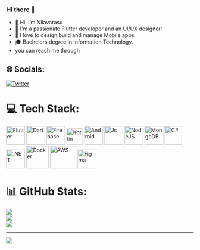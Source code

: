 ### Hi there 👋

- 👋 Hi, I’m Nilavarasu
- 👀 I'm a passionate Flutter developer and an UI/UX designer!
- 💞️ I love to design,build and manage Mobile apps.
- 🎓 Bachelors degree in Information Technology. 
- you can reach me through
  


## 🌐 Socials:
[![Twitter](https://img.shields.io/badge/Twitter-%231DA1F2.svg?logo=Twitter&logoColor=white)](https://twitter.com/Nilavarasu7) 

# 💻 Tech Stack:

<p align="left">
  <img src="https://upload.wikimedia.org/wikipedia/commons/thumb/7/79/Flutter_logo.svg/2048px-Flutter_logo.svg.png" width="50" height="50" alt="Flutter" /> 
  <img src="https://upload.wikimedia.org/wikipedia/commons/thumb/7/7e/Dart-logo.png/640px-Dart-logo.png" width="50" height="50" alt="Dart" />
  <img src="https://upload.wikimedia.org/wikipedia/commons/thumb/c/cf/Firebase_icon.svg/2048px-Firebase_icon.svg.png" width="50" height="50" alt="Firebase" /> 
  <img src="https://upload.wikimedia.org/wikipedia/commons/thumb/7/74/Kotlin_Icon.png/1200px-Kotlin_Icon.png" width="44" height="44" alt="Kotlin" />
  <img src="https://uxwing.com/wp-content/themes/uxwing/download/brands-and-social-media/android-studio-icon.png" width="50" height="50" alt="Android" />
  <img src="https://upload.wikimedia.org/wikipedia/commons/thumb/6/6a/JavaScript-logo.png/800px-JavaScript-logo.png" width="50" height="50" alt="Js" /> 
  <img src="https://cdn.iconscout.com/icon/free/png-256/free-node-js-1174925.png?f=webp" width="50" height="50" alt="NodeJS" /> 
  <img src="https://cdn.icon-icons.com/icons2/2415/PNG/512/mongodb_original_wordmark_logo_icon_146425.png" width="50" height="50" alt="MongoDB" />
  <img src="https://static-00.iconduck.com/assets.00/c-sharp-c-icon-1822x2048-wuf3ijab.png" width="46" height="50" alt="C#" /> 
  <img src="https://upload.wikimedia.org/wikipedia/commons/thumb/e/ee/.NET_Core_Logo.svg/1024px-.NET_Core_Logo.svg.png" width="50" height="50" alt=".NET" /> 
  <img src="https://cdn.iconscout.com/icon/free/png-256/free-docker-3050921-2538289.png?f=webp" width="60" height="60" alt="Docker" > 
  <img src="https://download.logo.wine/logo/Amazon_Web_Services/Amazon_Web_Services-Logo.wine.png" width="70" height="60" alt="AWS">
  <img src="https://cdn4.iconfinder.com/data/icons/logos-brands-in-colors/3000/figma-logo-512.png" width="50" height="50" alt="Figma" />  
</p>

# 📊 GitHub Stats:
![](https://github-readme-stats.vercel.app/api?username=Nilav2608&theme=radical&hide_border=true&include_all_commits=false&count_private=false)<br/>
![](https://github-readme-streak-stats.herokuapp.com/?user=Nilav2608&theme=radical&hide_border=true)<br/>
![](https://github-readme-stats.vercel.app/api/top-langs/?username=Nilav2608&theme=radical&hide_border=true&include_all_commits=false&count_private=false&layout=compact)

---
[![](https://visitcount.itsvg.in/api?id=Nilavarasu2608&icon=0&color=0)](https://visitcount.itsvg.in)





